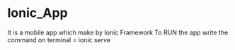 # Ionic_App
It is a mobile app which make by Ionic Framework
To RUN the app write the command on terminal = ionic serve

